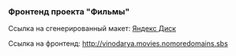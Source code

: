 ### Фронтенд проекта "Фильмы"

Ссылка на сгенерированный макет: [Яндекс Диск](https://disk.yandex.ru/d/0mSeMScLzQN3EQ)

Ссылка на фронтенд: http://vinodarya.movies.nomoredomains.sbs

